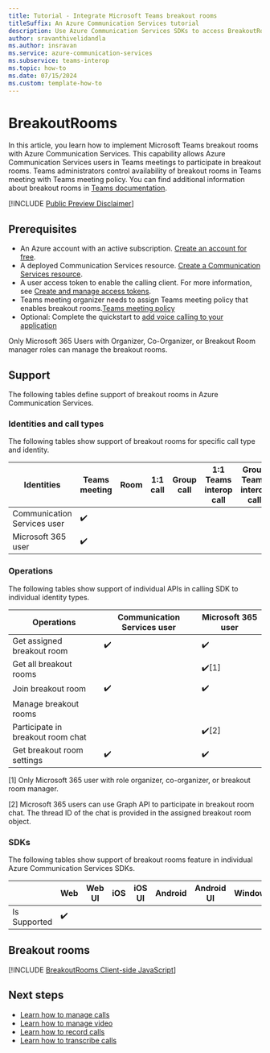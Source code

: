 ```yaml
---
title: Tutorial - Integrate Microsoft Teams breakout rooms
titleSuffix: An Azure Communication Services tutorial
description: Use Azure Communication Services SDKs to access BreakoutRooms.
author: sravanthivelidandla
ms.author: insravan
ms.service: azure-communication-services
ms.subservice: teams-interop
ms.topic: how-to 
ms.date: 07/15/2024
ms.custom: template-how-to
---
```


# BreakoutRooms
In this article, you learn how to implement Microsoft Teams breakout rooms with Azure Communication Services. This capability allows Azure Communication Services users in Teams meetings to participate in breakout rooms. Teams administrators control availability of breakout rooms in Teams meeting with Teams meeting policy. You can find additional information about breakout rooms in [Teams documentation](https://support.microsoft.com/office/use-breakout-rooms-in-microsoft-teams-meetings-7de1f48a-da07-466c-a5ab-4ebace28e461).

[!INCLUDE [Public Preview Disclaimer](../../includes/public-preview-include-document.md)]

## Prerequisites

- An Azure account with an active subscription. [Create an account for free](https://azure.microsoft.com/free/?WT.mc_id=A261C142F). 
- A deployed Communication Services resource. [Create a Communication Services resource](../../quickstarts/create-communication-resource.md).
- A user access token to enable the calling client. For more information, see [Create and manage access tokens](../../quickstarts/identity/access-tokens.md).
- Teams meeting organizer needs to assign Teams meeting policy that enables breakout rooms.[Teams meeting policy](/powershell/module/teams/set-csteamsmeetingpolicy?view=teams-ps&preserve-view=true)
- Optional: Complete the quickstart to [add voice calling to your application](../../quickstarts/voice-video-calling/getting-started-with-calling.md)

Only Microsoft 365 Users with Organizer, Co-Organizer, or Breakout Room manager roles can manage the breakout rooms.

## Support
The following tables define support of breakout rooms in Azure Communication Services.
### Identities and call types
The following tables show support of breakout rooms for specific call type and identity. 

|Identities                   | Teams meeting | Room | 1:1 call | Group call | 1:1 Teams interop call | Group Teams interop call |
|-----------------------------|---------------|------|----------|------------|------------------------|--------------------------|
|Communication Services user	| ✔️	          |      |          |            |	                      |	                         |
|Microsoft 365 user	          | ✔️	          |      |          |            |                        |                          |



### Operations
The following tables show support of individual APIs in calling SDK to individual identity types. 

|Operations                   | Communication Services user | Microsoft 365 user |
|-----------------------------|------------------------------|-------------------|
|Get assigned breakout room		| ✔️	| ✔️  |  		
|Get all breakout rooms	      | 	| ✔️[1]  | 
|Join breakout room           | ✔️	| ✔️ |
|Manage breakout rooms        |      |    |
|Participate in breakout room chat |    | ✔️[2] |
|Get breakout room settings|✔️ | ✔️ |

[1] Only Microsoft 365 user with role organizer, co-organizer, or breakout room manager.

[2] Microsoft 365 users can use Graph API to participate in breakout room chat. The thread ID of the chat is provided in the assigned breakout room object.

### SDKs
The following tables show support of breakout rooms feature in individual Azure Communication Services SDKs.

|             | Web | Web UI | iOS | iOS UI | Android | Android UI | Windows |
|-------------|-----|--------|--------|--------|----------|--------|---------|
|Is Supported | ✔️  |        |        |        |          |        |         |		

## Breakout rooms

[!INCLUDE [BreakoutRooms Client-side JavaScript](./includes/breakoutrooms/breakoutrooms-web.md)]

## Next steps
- [Learn how to manage calls](./manage-calls.md)
- [Learn how to manage video](./manage-video.md)
- [Learn how to record calls](./record-calls.md)
- [Learn how to transcribe calls](./call-transcription.md)
